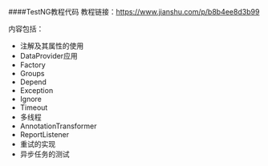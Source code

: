 ####TestNG教程代码
教程链接：https://www.jianshu.com/p/b8b4ee8d3b99

内容包括：

- 注解及其属性的使用
- DataProvider应用
- Factory
- Groups
- Depend
- Exception
- Ignore
- Timeout
- 多线程
- AnnotationTransformer
- ReportListener
- 重试的实现
- 异步任务的测试